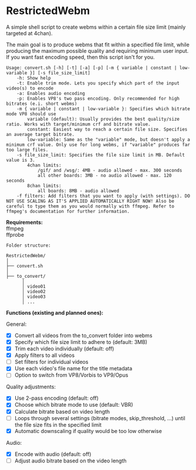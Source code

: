 # RestrictedWebm
A simple shell script to create webms within a certain file size limit (mainly targeted at 4chan).

The main goal is to produce webms that fit within a specified file limit, while producing the maximum possible quality and requiring minimum user input. If you want fast encoding speed, then this script isn't for you.

```
Usage: convert.sh [-h] [-t] [-a] [-p] [-m { variable | constant | low-variable }] [-s file_size_limit]
	-h: Show help
	-t: Enable trim mode. Lets you specify which part of the input video(s) to encode
	-a: Enables audio encoding
	-p: Enables VP8's two pass encoding. Only recommended for high bitrates (e.i. short webms)
	-m { variable | constant | low-variable }: Specifies which bitrate mode VP8 should use
		variable (default): Usually provides the best quality/size ratio. Works with target/minimum crf and bitrate value.
		constant: Easiest way to reach a certain file size. Specifies an average target bitrate.
		low-variable: Same as the "variable" mode, but doesn't apply a minimum crf value. Only use for long webms, if "variable" produces far too large files.
	-s file_size_limit: Specifies the file size limit in MB. Default value is 3.
		4chan limits:
			/gif/ and /wsg/: 4MB - audio allowed - max. 300 seconds
			all other boards: 3MB - no audio allowed - max. 120 seconds
		8chan limits:
			all boards: 8MB - audio allowed
	-f filters: Add filters that you want to apply (with settings). DO NOT USE SCALING AS IT'S APPLIED AUTOMATICALLY RIGHT NOW! Also be careful to type them as you would normally with ffmpeg. Refer to ffmpeg's documentation for further information.

```

**Requirements:**  
ffmpeg  
ffprobe
```
Folder structure:

RestrictedWebm/
│
├── convert.sh
│
├── to_convert/
      │ 
      │ video01
      │ video02
      │ video03
      │ ...

```

**Functions (existing and planned ones):**

General:  
- [x] Convert all videos from the to_convert folder into webms  
- [x] Specify which file size limit to adhere to (default: 3MB)  
- [x] Trim each video individually (default: off)  
- [x] Apply filters to all videos  
- [ ] Set filters for individual videos
- [x] Use each video's file name for the title metadata  
- [ ] Option to switch from VP8/Vorbis to VP9/Opus  

Quality adjustments:  
- [x] Use 2-pass encoding (default: off)  
- [x] Choose which bitrate mode to use (default: VBR)  
- [x] Calculate bitrate based on video length  
- [ ] Loops through several settings (bitrate modes, skip_threshold, ...) until the file size fits in the specified limit  
- [x] Automatic downscaling if quality would be too low otherwise  

Audio:  
- [x] Encode with audio (default: off)  
- [ ] Adjust audio bitrate based on the video length  

